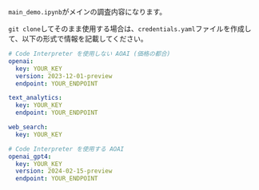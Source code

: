 `main_demo.ipynb`がメインの調査内容になります。

`git clone`してそのまま使用する場合は、`credentials.yaml`ファイルを作成して、以下の形式で情報を記載してください。

```yaml
# Code Interpreter を使用しない AOAI (価格の都合)
openai:
  key: YOUR_KEY
  version: 2023-12-01-preview
  endpoint: YOUR_ENDPOINT

text_analytics:
  key: YOUR_KEY
  endpoint: YOUR_ENDPOINT

web_search:
  key: YOUR_KEY

# Code Interpreter を使用する AOAI
openai_gpt4:
  key: YOUR_KEY
  version: 2024-02-15-preview
  endpoint: YOUR_ENDPOINT
```